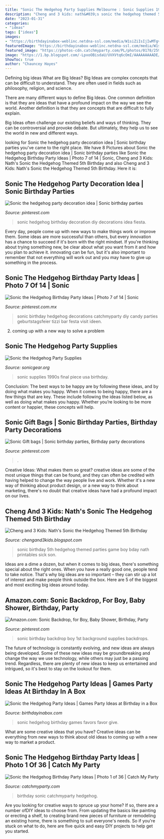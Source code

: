 ```yaml
---
title: "Sonic The Hedgehog Party Supplies Melbourne : Sonic Supplies 1990s Final Piece Usa Birthday"
description: "Cheng and 3 kids: nath&#039;s sonic the hedgehog themed 5th birthday"
date: "2023-01-31"
categories:
- "ideas"
tags: ["ideas"]
images:
- "https://birthdayinabox-weblinc.netdna-ssl.com/media/W1siZiIsIjIwMTgvMDUvMDEvMTYvMDAvNTgvMjExL1NvbmljUGFydHlfRmF2b3IuanBnIl0sWyJwIiwib3B0aW0iXV0/SonicParty_Favor.jpg?sha=5fc68e0a2ce98fe4"
featuredImage: "https://birthdayinabox-weblinc.netdna-ssl.com/media/W1siZiIsIjIwMTgvMDUvMDEvMTYvMDAvNTgvMjExL1NvbmljUGFydHlfRmF2b3IuanBnIl0sWyJwIiwib3B0aW0iXV0/SonicParty_Favor.jpg?sha=5fc68e0a2ce98fe4"
featured_image: "https://photos-cdn.catchmyparty.com/PL/photos/0178/2591/dsc_0213_copy.jpg"
image: "https://1.bp.blogspot.com/-LpxoOBisdaU/UVXVtq6cOmI/AAAAAAAAADE/enAarcRXwdc/s1600/Nath&#039;s+5th+bday+2.jpg"
ShowToc: true
author: "Chauncey Hayes"
---
```



Defining big ideas
What are Big Ideas?
Big Ideas are complex concepts that can be difficult to understand. They are often used in fields such as philosophy, religion, and science.

There are many different ways to define Big Ideas. One common definition is that they are ideas that have a profound impact on the way we see the world. Another definition is that they are concepts that are difficult to fully explain.

Big Ideas often challenge our existing beliefs and ways of thinking. They can be controversial and provoke debate. But ultimately, they help us to see the world in new and different ways.

	

		
looking for Sonic the hedgehog party decoration idea | Sonic birthday parties you've came to the right place. We have 8 Pictures about Sonic the hedgehog party decoration idea | Sonic birthday parties like Sonic the Hedgehog Birthday Party Ideas | Photo 7 of 14 | Sonic, Cheng and 3 Kids: Nath&#039;s Sonic the Hedgehog Themed 5th Birthday and also Cheng and 3 Kids: Nath&#039;s Sonic the Hedgehog Themed 5th Birthday. Here it is:
		
    
## Sonic The Hedgehog Party Decoration Idea | Sonic Birthday Parties

<img loading=lazy src="https://i.pinimg.com/originals/3b/1c/4d/3b1c4d06e4af4aba58cd22d3c160e47b.jpg" onerror="this.onerror=null;this.src='https://tse4.mm.bing.net/th?id=OIP.eg4i4USKipHZVUdJJFzJVgHaJ4&amp;pid=15.1';" alt="Sonic the hedgehog party decoration idea | Sonic birthday parties">

_Source: pinterest.com_

>sonic hedgehog birthday decoration diy decorations idea fiesta. 

	

Every day, people come up with new ways to make things work or improve them. Some ideas are more successful than others, but every innovation has a chance to succeed if it's born with the right mindset. If you're thinking about trying something new, be clear about what you want from it and how you plan to achieve it. innovating can be fun, but it's also important to remember that not everything will work out and you may have to give up something in the process.

    
## Sonic The Hedgehog Birthday Party Ideas | Photo 7 Of 14 | Sonic

<img loading=lazy src="https://i.pinimg.com/736x/08/8b/9f/088b9fc3e967f85d3e6e8b8837c63ac0.jpg" onerror="this.onerror=null;this.src='https://tse3.mm.bing.net/th?id=OIP.u3RUJPHJ_sawMiC2b5SzLwHaGy&amp;pid=15.1';" alt="Sonic the Hedgehog Birthday Party Ideas | Photo 7 of 14 | Sonic">

_Source: pinterest.com.mx_

>sonic birthday hedgehog decorations catchmyparty diy candy parties geburtstagsfeier tizzi bar festa visit ideen. 

	

2. coming up with a new way to solve a problem 

    
## Sonic The Hedgehog Party Supplies

<img loading=lazy src="http://www.sonicgear.org/USAPages/PartySupplies/ThankYouCardsSet.jpg" onerror="this.onerror=null;this.src='https://tse2.mm.bing.net/th?id=OIP.2M56gi7nASD0Xsl2H7eW8QAAAA&amp;pid=15.1';" alt="Sonic the Hedgehog Party Supplies">

_Source: sonicgear.org_

>sonic supplies 1990s final piece usa birthday. 

	

Conclusion: The best ways to be happy are by following these ideas, and by doing what makes you happy.
When it comes to being happy, there are a few things that are key. These include following the ideas listed below, as well as doing what makes you happy. Whether you’re looking to be more content or happier, these concepts will help.

    
## Sonic Gift Bags | Sonic Birthday Parties, Birthday Party Decorations

<img loading=lazy src="https://i.pinimg.com/736x/2d/32/11/2d321167fa4b01a0ee0ad5685f2ac0c9.jpg" onerror="this.onerror=null;this.src='https://tse4.mm.bing.net/th?id=OIP.oJRuxMDWImprVwygaDowKAHaJ3&amp;pid=15.1';" alt="Sonic Gift bags | Sonic birthday parties, Birthday party decorations">

_Source: pinterest.com_

>. 

	

Creative Ideas: What makes them so great?
creative ideas are some of the most unique things that can be found, and they can often be credited with having helped to change the way people live and work. Whether it's a new way of thinking about product design, or a new way to think about marketing, there's no doubt that creative ideas have had a profound impact on our lives.

    
## Cheng And 3 Kids: Nath&#039;s Sonic The Hedgehog Themed 5th Birthday

<img loading=lazy src="https://1.bp.blogspot.com/-LpxoOBisdaU/UVXVtq6cOmI/AAAAAAAAADE/enAarcRXwdc/s1600/Nath&#039;s+5th+bday+2.jpg" onerror="this.onerror=null;this.src='https://tse4.mm.bing.net/th?id=OIP.jjikmIK05yRbsW6fNDuHGAHaFS&amp;pid=15.1';" alt="Cheng and 3 Kids: Nath&#039;s Sonic the Hedgehog Themed 5th Birthday">

_Source: chengand3kids.blogspot.com_

>sonic birthday 5th hedgehog themed parties game boy bday nath printables sick son. 

	

Ideas are a dime a dozen, but when it comes to big ideas, there's something special about the right ones. When you have a really good one, people tend to take notice. That's why big ideas are so important – they can stir up a lot of interest and make people think outside the box. Here are 5 of the biggest and most exciting big ideas around today.

    
## Amazon.com: Sonic Backdrop, For Boy, Baby Shower, Birthday, Party

<img loading=lazy src="https://i.pinimg.com/736x/05/b3/8a/05b38a62c6ae0af7829928bc1956a240.jpg" onerror="this.onerror=null;this.src='https://tse1.mm.bing.net/th?id=OIP.1XZSKQ7l9gewnhbXB95U6AHaFj&amp;pid=15.1';" alt="Amazon.com: Sonic Backdrop, for Boy, Baby Shower, Birthday, Party">

_Source: pinterest.com_

>sonic birthday backdrop boy 1st background supplies backdrops. 

	

The future of technology is constantly evolving, and new ideas are always being developed. Some of these new ideas may be groundbreaking and change the way we use technology, while others may just be a passing trend. Regardless, there are plenty of new ideas to keep us entertained and intrigued, so it's best to stay on the lookout for them.

    
## Sonic The Hedgehog Party Ideas | Games Party Ideas At Birthday In A Box

<img loading=lazy src="https://birthdayinabox-weblinc.netdna-ssl.com/media/W1siZiIsIjIwMTgvMDUvMDEvMTYvMDAvNTgvMjExL1NvbmljUGFydHlfRmF2b3IuanBnIl0sWyJwIiwib3B0aW0iXV0/SonicParty_Favor.jpg?sha=5fc68e0a2ce98fe4" onerror="this.onerror=null;this.src='https://tse4.mm.bing.net/th?id=OIP.qMPtQk-bIMTweu6GdtKgxAHaG8&amp;pid=15.1';" alt="Sonic the Hedgehog Party Ideas | Games Party Ideas at Birthday in a Box">

_Source: birthdayinabox.com_

>sonic hedgehog birthday games favors favor give. 

	

What are some creative ideas that you have?
Creative ideas can be everything from new ways to think about old ideas to coming up with a new way to market a product.

    
## Sonic The Hedgehog Birthday Party Ideas | Photo 1 Of 36 | Catch My Party

<img loading=lazy src="https://photos-cdn.catchmyparty.com/PL/photos/0178/2591/dsc_0213_copy.jpg" onerror="this.onerror=null;this.src='https://tse4.mm.bing.net/th?id=OIP.EPZZ15KcSZg0ZgVDvaZXYgHaJv&amp;pid=15.1';" alt="Sonic the Hedgehog Birthday Party Ideas | Photo 1 of 36 | Catch My Party">

_Source: catchmyparty.com_

>birthday sonic catchmyparty hedgehog. 

	

Are you looking for creative ways to spruce up your home? If so, there are a number ofDIY ideas to choose from. From updating the basics like painting or erecting a shelf, to creating brand new pieces of furniture or remodeling an existing home, there is something to suit everyone's needs. So if you're stuck on what to do, here are five quick and easy DIY projects to help get you started.

